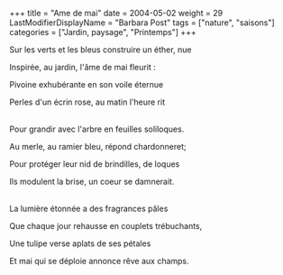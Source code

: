 +++
title = "Ame de mai"
date = 2004-05-02
weight = 29
LastModifierDisplayName = "Barbara Post"
tags = ["nature", "saisons"]
categories = ["Jardin, paysage", "Printemps"]
+++

Sur les verts et les bleus construire un éther, nue

Inspirée, au jardin, l'âme de mai fleurit :

Pivoine exhubérante en son voile éternue

Perles d'un écrin rose, au matin l'heure rit

 \
Pour grandir avec l'arbre en feuilles soliloques.

Au merle, au ramier bleu, répond chardonneret;

Pour protéger leur nid de brindilles, de loques

Ils modulent la brise, un coeur se damnerait.

 \
La lumière étonnée a des fragrances pâles

Que chaque jour rehausse en couplets trébuchants,

Une tulipe verse aplats de ses pétales

Et mai qui se déploie annonce rêve aux champs.

